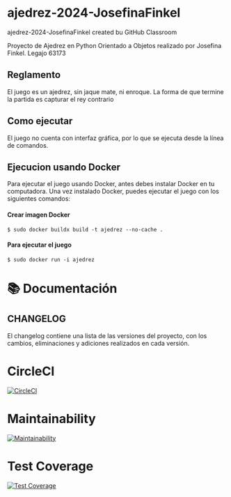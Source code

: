 # ajedrez-2024-JosefinaFinkel
ajedrez-2024-JosefinaFinkel created bu GitHub Classroom

Proyecto de Ajedrez en Python Orientado a Objetos realizado por Josefina Finkel.
Legajo 63173

## Reglamento
El juego es un ajedrez, sin jaque mate, ni enroque.
La forma de que termine la partida es capturar el rey contrario

## Como ejecutar
El juego no cuenta con interfaz gráfica, por lo que se ejecuta desde la línea de comandos.

## Ejecucion usando Docker
Para ejecutar el juego usando Docker, antes debes instalar Docker en tu computadora.
Una vez instalado Docker, puedes ejecutar el juego con los siguientes comandos:

#### Crear imagen Docker
```
$ sudo docker buildx build -t ajedrez --no-cache .
```
#### Para ejecutar el juego
```
$ sudo docker run -i ajedrez
```

# :books: Documentación
## CHANGELOG
El changelog contiene una lista de las versiones del proyecto, con los cambios, eliminaciones y adiciones realizados en cada versión.


# CircleCI
[![CircleCI](https://dl.circleci.com/status-badge/img/gh/um-computacion-tm/ajedrez-2024-JosefinaFinkel/tree/main.svg?style=svg)](https://dl.circleci.com/status-badge/redirect/gh/um-computacion-tm/ajedrez-2024-JosefinaFinkel/tree/main)

# Maintainability
[![Maintainability](https://api.codeclimate.com/v1/badges/74b7bb313dd37f3bd2bf/maintainability)](https://codeclimate.com/github/um-computacion-tm/ajedrez-2024-JosefinaFinkel/maintainability)

# Test Coverage
[![Test Coverage](https://api.codeclimate.com/v1/badges/74b7bb313dd37f3bd2bf/test_coverage)](https://codeclimate.com/github/um-computacion-tm/ajedrez-2024-JosefinaFinkel/test_coverage)